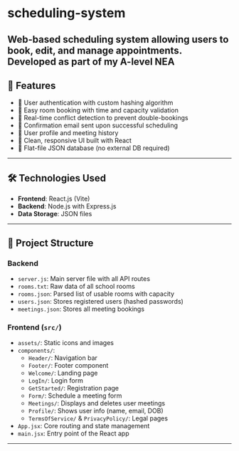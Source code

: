 # scheduling-system
Web-based scheduling system allowing users to book, edit, and manage appointments. Developed as part of my A-level NEA
---

## 🚀 Features

- 🔐 User authentication with custom hashing algorithm
- 📅 Easy room booking with time and capacity validation
- 🔄 Real-time conflict detection to prevent double-bookings
- 📨 Confirmation email sent upon successful scheduling
- 👤 User profile and meeting history
- 🎨 Clean, responsive UI built with React
- 💾 Flat-file JSON database (no external DB required)

---

## 🛠 Technologies Used

- **Frontend**: React.js (Vite)
- **Backend**: Node.js with Express.js
- **Data Storage**: JSON files

---

## 📁 Project Structure

### Backend

- `server.js`: Main server file with all API routes
- `rooms.txt`: Raw data of all school rooms
- `rooms.json`: Parsed list of usable rooms with capacity
- `users.json`: Stores registered users (hashed passwords)
- `meetings.json`: Stores all meeting bookings

### Frontend (`src/`)

- `assets/`: Static icons and images
- `components/`:
  - `Header/`: Navigation bar
  - `Footer/`: Footer component
  - `Welcome/`: Landing page
  - `LogIn/`: Login form
  - `GetStarted/`: Registration page
  - `Form/`: Schedule a meeting form
  - `Meetings/`: Displays and deletes user meetings
  - `Profile/`: Shows user info (name, email, DOB)
  - `TermsOfService/` & `PrivacyPolicy/`: Legal pages
- `App.jsx`: Core routing and state management
- `main.jsx`: Entry point of the React app

---
